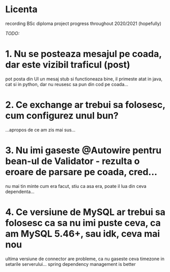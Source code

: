 # Licenta
recording BSc diploma project progress throughout 2020/2021 (hopefully)

*TODO:*

# 1. Nu se posteaza mesajul pe coada, dar este vizibil traficul (post)
pot posta din UI un mesaj stub si functioneaza bine, il primeste atat in java, cat si in python, dar nu reusesc sa pun din cod pe coada...

# 2. Ce exchange ar trebui sa folosesc, cum configurez unul bun?
...apropos de ce am zis mai sus...

# 3. Nu imi gaseste @Autowire pentru bean-ul de Validator - rezulta o eroare de parsare pe coada, cred...
nu mai tin minte cum era facut, stiu ca asa era, poate il lua din ceva dependenta...

# 4. Ce versiune de MySQL ar trebui sa folosesc ca sa nu imi puste ceva, ca am MySQL 5.46+, sau idk, ceva mai nou
ultima versiune de connector are probleme, ca nu gaseste ceva timezone in setarile serverului... spring dependency management is better
